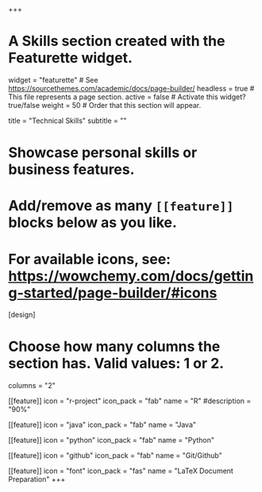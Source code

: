 +++
# A Skills section created with the Featurette widget.
widget = "featurette"  # See https://sourcethemes.com/academic/docs/page-builder/
headless = true  # This file represents a page section.
active = false  # Activate this widget? true/false
weight = 50  # Order that this section will appear.

title = "Technical Skills"
subtitle = ""

# Showcase personal skills or business features.
# 
# Add/remove as many `[[feature]]` blocks below as you like.
# 
# For available icons, see: https://wowchemy.com/docs/getting-started/page-builder/#icons

[design]
  # Choose how many columns the section has. Valid values: 1 or 2.
  columns = "2"

[[feature]]
  icon = "r-project"
  icon_pack = "fab"
  name = "R"
  #description = "90%"

[[feature]]
  icon = "java"
  icon_pack = "fab"
  name = "Java"
  
[[feature]]
  icon = "python"
  icon_pack = "fab"
  name = "Python"

[[feature]]
  icon = "github"
  icon_pack = "fab"
  name = "Git/Github"
  
[[feature]]
  icon = "font"
  icon_pack = "fas"
  name = "LaTeX Document Preparation"
+++
